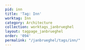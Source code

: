 ```yaml
---
pid: inn
title: 'Tag: Inn'
worktag: Inn
category: Architecture
collection: worktags_janbrueghel
layout: tagpage_janbrueghel
order: '094'
permalink: "/janbrueghel/tags/inn/"
---
```


